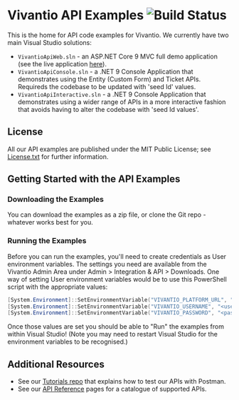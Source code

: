 # Vivantio API Examples ![Build Status](https://github.com/Vivantio/apiexamples/actions/workflows/dotnet.yml/badge.svg)

This is the home for API code examples for Vivantio. We currently have two main Visual Studio solutions:

- `VivantioApiWeb.sln` - an ASP.NET Core 9 MVC full demo application (see the live application [here](https://vivantioapisampleapp.azurewebsites.net/)).
- `VivantioApiConsole.sln` - a .NET 9 Console Application that demonstrates using the Entity (Custom Form) and Ticket APIs. Requireds the codebase to be updated with 'seed Id' values.
- `VivantioApiInteractive.sln` - a .NET 9 Console Application that demonstrates using a wider range of APIs in a more interactive fashion that avoids having to alter the codebase with 'seed Id values'.

## License

All our API examples are published under the MIT Public License; see [License.txt](https://github.com/Vivantio/apisamples/blob/master/License.txt) for further information.

## Getting Started with the API Examples

### Downloading the Examples

You can download the examples as a zip file, or clone the Git repo - whatever works best for you.

### Running the Examples

Before you can run the examples, you'll need to create credentials as User environment variables. The settings you need are available from the Vivantio Admin Area under Admin > Integration & API > Downloads. One way of setting User environment variables would be to use this PowerShell script with the appropriate values:

```powershell
[System.Environment]::SetEnvironmentVariable("VIVANTIO_PLATFORM_URL", "<platform url starting with https:// and ending with a trailing />", "User")
[System.Environment]::SetEnvironmentVariable("VIVANTIO_USERNAME", "<username>", "User")
[System.Environment]::SetEnvironmentVariable("VIVANTIO_PASSWORD", "<password>", "User")
```

Once those values are set you should be able to "Run" the examples from within Visual Studio! (Note you may need to restart Visual Studio for the environment variables to be recognised.)

## Additional Resources

- See our [Tutorials repo](https://github.com/Vivantio/apitutorials) that explains how to test our APIs with Postman.
- See our [API Reference](https://webservices-na01.vivantio.com/Help) pages for a catalogue of supported APIs.
